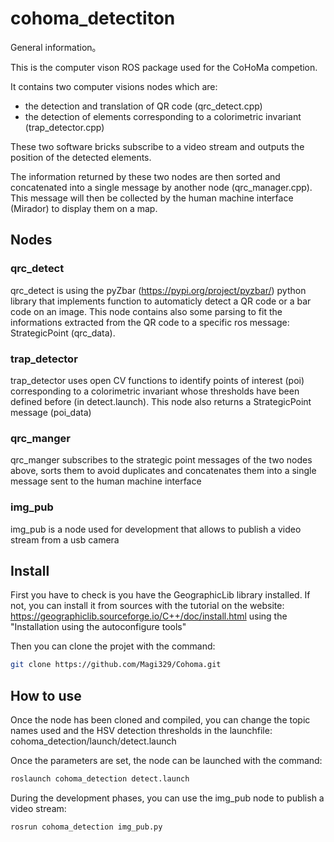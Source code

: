 # cohoma_detectiton

General information。

This is the computer vison ROS package used for the CoHoMa competion.

It contains two computer visions nodes which are:

* the detection and translation of QR code (qrc_detect.cpp)
* the detection of elements corresponding to a colorimetric invariant (trap_detector.cpp)

These two software bricks subscribe to a video stream and outputs the position of the detected elements.

The information returned by these two nodes are then sorted and concatenated into a single message by another node (qrc_manager.cpp). This message will then be collected by the human machine interface (Mirador) to display them on a map.


## Nodes

### qrc_detect

qrc_detect is using the pyZbar (https://pypi.org/project/pyzbar/) python library that implements function to automaticly detect a QR code or a bar code on an image. This node contains also some parsing to fit the informations extracted from the QR code to a specific ros message: StrategicPoint (qrc_data).

### trap_detector

trap_detector uses open CV functions to identify points of interest (poi) corresponding to a colorimetric invariant whose thresholds have been defined before (in detect.launch). This node also returns a StrategicPoint message (poi_data)

### qrc_manger

qrc_manger subscribes to the strategic point messages of the two nodes above, sorts them to avoid duplicates and concatenates them into a single message sent to the human machine interface

### img_pub

img_pub is a node used for development that allows to publish a video stream from a usb camera

## Install

First you have to check is you have the GeographicLib library installed.
If not, you can install it from sources with the tutorial on the website: https://geographiclib.sourceforge.io/C++/doc/install.html using the "Installation using the autoconfigure tools"

Then you can clone the projet with the command:
```bash
git clone https://github.com/Magi329/Cohoma.git
```

## How to use

Once the node has been cloned and compiled, you can change the topic names used and the HSV detection thresholds in the launchfile:
cohoma_detection/launch/detect.launch

Once the parameters are set, the node can be launched with the command:

```bash
roslaunch cohoma_detection detect.launch 
```

During the development phases, you can use the img_pub node to publish a video stream:

```bash
rosrun cohoma_detection img_pub.py 
```
